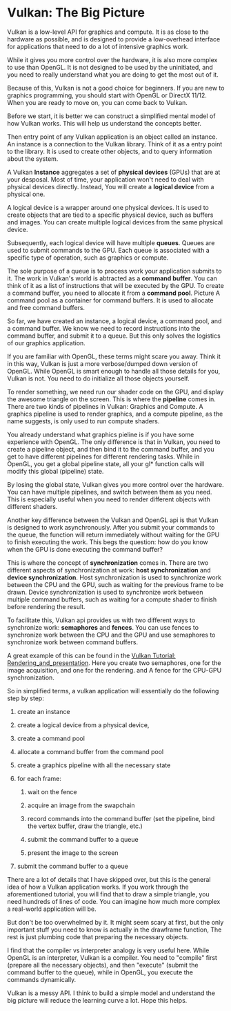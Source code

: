 # Vulkan: The Big Picture

Vulkan is a low-level API for graphics and compute. It is as close to the hardware as possible, and is designed to provide a low-overhead interface for applications that need to do a lot of intensive graphics work.

While it gives you more control over the hardware, it is also more complex to use than OpenGL. It is not designed to be used by the uninitiated, and you need to really understand what you are doing to get the most out of it.

Because of this, Vulkan is not a good choice for beginners. If you are new to graphics programming, you should start with OpenGL or DirectX 11/12. When you are ready to move on, you can come back to Vulkan.

Before we start, it is better we can construct a simplified mental model of how Vulkan works. This will help us understand the concepts better.

Then entry point of any Vulkan application is an object called an instance. An instance is a connection to the Vulkan library. Think of it as a entry point to the library. It is used to create other objects, and to query information about the system.

A Vulkan **Instance** aggregates a set of **physical devices** (GPUs) that are at your desposal. Most of time, your application won't need to deal with physical devices directly. Instead, You will create a **logical device** from a physical one. 

A logical device is a wrapper around one physical devices. It is used to create objects that are tied to a specific physical device, such as buffers and images. You can create multiple logical devices from the same physical device.

Subsequently, each logical device will have multiple **queues**. Queues are used to submit commands to the GPU. Each queue is associated with a specific type of operation, such as graphics or compute. 

The sole purpose of a queue is to process work your application submits to it. The work in Vulkan's world is abtracted as a **command buffer**. You can think of it as a list of instructions that will be executed by the GPU. To create a command buffer, you need to allocate it from a **command pool**. Picture A command pool as a container for command buffers. It is used to allocate and free command buffers. 

So far, we have created an instance, a logical device, a command pool, and a command buffer. We know we need to record instructions into the command buffer, and submit it to a queue. But this only solves the logistics of our graphics application.

If you are familiar with OpenGL, these terms might scare you away. Think it in this way, Vulkan is just a more verbose/dumped down version of OpenGL. While OpenGL is smart enough to handle all those details for you, Vulkan is not. You need to do initialize all those objects yourself.

To render something, we need run our shader code on the GPU, and display the awesome triangle on the screen. This is where the **pipeline** comes in. There are two kinds of pipelines in Vulkan: Graphics and Compute. A graphics pipeline is used to render graphics, and a compute pipeline, as the name suggests, is only used to run compute shaders. 

You already understand what graphics pieline is if you have some experience with OpenGL. The only difference is that in Vulkan, you need to create a pipeline object, and then bind it to the command buffer, and you get to have different pipelines for different rendering tasks. While in OpenGL, you get a global pipeline state, all your gl* function calls will modify this global (pipeline) state.

By losing the global state, Vulkan gives you more control over the hardware. You can have multiple pipelines, and switch between them as you need. This is especially useful when you need to render different objects with different shaders.

Another key difference between the Vulkan and OpenGL api is that Vulkan is designed to work asynchronously. After you submit your commands to the queue, the function will return immediately without waiting for the GPU to finish executing the work. This begs the question:  how do you know when the GPU is done executing the command buffer? 

This is where the concept of **synchronization** comes in. There are two different aspects of synchronization at work: **host synchronization** and **device synchronization**. Host synchronization is used to synchronize work between the CPU and the GPU, such as waiting for the previous frame to be drawn. Device synchronization is used to synchronize work between multiple command buffers, such as waiting for a compute shader to finish before rendering the result.

To facilitate this, Vulkan api provides us with two different ways to synchronize work: **semaphores** and **fences**. You can use fences to synchronize work between the CPU and the GPU and use semaphores to synchronize work between command buffers.

A great example of this can be found in the [Vulkan Tutorial: Rendering_and_presentation](https://vulkan-tutorial.com/Drawing_a_triangle/Drawing/Rendering_and_presentation#page_Synchronization). Here you create two semaphores, one for the image acquisition, and one for the rendering. and A fence for the CPU-GPU synchronization.

So in simplified terms, a vulkan application will essentially do the following step by step:

1. create an instance

2. create a logical device from a physical device,

3. create a command pool

4. allocate a command buffer from the command pool

5. create a graphics pipeline with all the necessary state

6. for each frame:
 
   1. wait on the fence

   2. acquire an image from the swapchain

   3. record commands into the command buffer (set the pipeline, bind the vertex buffer, draw the triangle, etc.)

   3. submit the command buffer to a queue

   4. present the image to the screen

7. submit the command buffer to a queue


There are a lot of details that I have skipped over, but this is the general idea of how a Vulkan application works. If you work through the aforementioned tutorial, you will find that to draw a simple triangle, you need hundreds of lines of code. You can imagine how much more complex a real-world application will be. 

But don't be too overwhelmed by it. It might seem scary at first, but the only important stuff you need to know is actually in the drawframe function, The rest is just plumbing code that preparing the necessary objects. 

I find that the compiler vs interpreter analogy is very useful here. While OpenGL is an interpreter, Vulkan is a compiler. You need to "compile" first (prepare all the necessary objects), and then "execute" (submit the command buffer to the queue), while in OpenGL, you execute the commands dynamically.

Vulkan is a messy API. I think to build a simple model and understand the big picture will reduce the learning curve a lot. Hope this helps.